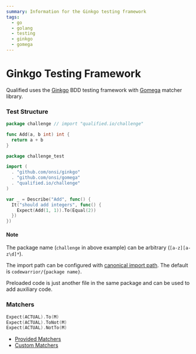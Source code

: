 ```yaml
---
summary: Information for the Ginkgo testing framework
tags:
  - go
  - golang
  - testing
  - ginkgo
  - gomega
---
```


# Ginkgo Testing Framework

Qualified uses the [Ginkgo](https://onsi.github.io/ginkgo/) BDD testing framework with [Gomega](https://onsi.github.io/gomega/) matcher library.


### Test Structure

```go
package challenge // import "qualified.io/challenge"

func Add(a, b int) int {
  return a + b
}
```

```go
package challenge_test

import (
  . "github.com/onsi/ginkgo"
  . "github.com/onsi/gomega"
  . "qualified.io/challenge"
)

var _ = Describe("Add", func() {
  It("should add integers", func() {
    Expect(Add(1, 1)).To(Equal(2))
  })
})
```

#### Note

The package name (`challenge` in above example) can be arbitrary (`[a-z][a-z\d]*`).

The import path can be configured with [canonical import path](https://golang.org/doc/go1.4#canonicalimports).
The default is `codewarrior/{package name}`.

Preloaded code is just another file in the same package and can be used to add auxiliary code.

### Matchers

```go
Expect(ACTUAL).To(M)
Expect(ACTUAL).ToNot(M)
Expect(ACTUAL).NotTo(M)
```

- [Provided Matchers](https://onsi.github.io/gomega/#provided-matchers)
- [Custom Matchers](https://onsi.github.io/gomega/#adding-your-own-matchers)
